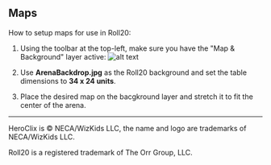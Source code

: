 ## Maps

How to setup maps for use in Roll20:

1. Using the toolbar at the top-left, make sure you have the "Map & Background" layer active: ![alt text][logo]

2. Use **ArenaBackdrop.jpg** as the Roll20 background and set the table dimensions to **34 x 24 units**.

3. Place the desired map on the bacgkround layer and stretch it to fit the center of the arena.

---

HeroClix is © NECA/WizKids LLC, the name and logo are trademarks of NECA/WizKids LLC.

Roll20 is a registered trademark of The Orr Group, LLC.

[logo]: https://github.com/tpir/ClixArt/raw/master/Tutorial/RollMaps01.png "Roll20 View"
